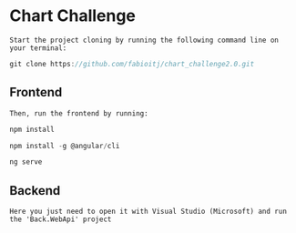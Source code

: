 # Chart Challenge

`Start the project cloning by running the following command line on your terminal:`
```js
git clone https://github.com/fabioitj/chart_challenge2.0.git
```
## Frontend
`Then, run the frontend by running:`
```js
npm install
```
```js
npm install -g @angular/cli
```
```js
ng serve
```

## Backend
`Here you just need to open it with Visual Studio (Microsoft) and run the 'Back.WebApi' project`
